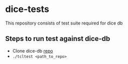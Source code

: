 # dice-tests
This repository consists of test suite required for dice db

## Steps to run test against dice-db
- Clone dice-db [repo](https://github.com/DiceDB/dice)
- `./tcltest <path_to_repo>`
